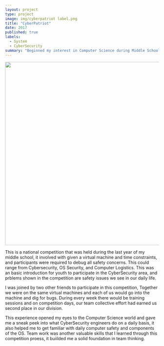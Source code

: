 ```yaml
---
layout: project
type: project
image: img/cyberpatriot label.png
title: "CyberPatriot"
date: 2017
published: true
labels:
  - System 
  - CyberSecurity
summary: "Beginned my interest in Computer Science during Middle School with this competition "
---
```


<div class="text-center p-4">
  <img width="600px" src="../img/cyberpatriot inside.jpg" class="img-thumbnail" >
</div>

This is a national competition that was held during the last year of my middle school, it involved with given a virtual machine and time constraints, and participants were required to debug all safety concerns. This could range from Cybersecurity, OS Security, and Computer Logistics. This was an basic introduction for youth to participate in the CyberSecurity area, and prblems shown in the competition are safety issues we see in our daily life. 

I was joined by two other friends to participate in this competition, Together we were on the same virtual machines and each of us would go into the machine and dig for bugs. During every week there would be training sessions and on competition days, our team collective effort had earned us second place in our division.

This experience opened my eyes to the Computer Science world and gave me a sneak peek into what CyberSecurity engineers do on a daily basis, it also helped me to get familiar with daily computer safety and components of the OS. Team work was another valuable skills that I learned through this competition proess, it buiilded me a solid foundation in team thinking. 
